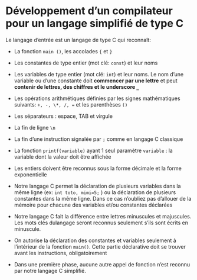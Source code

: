 # Développement d’un compilateur pour un langage simplifié de type C

Le langage d’entrée est un langage de type C qui reconnaît:

 - La fonction ```main ()```,  les accolades ```{``` et ```}```

 - Les constantes de type entier (mot clé: ```const```) et leur noms

 - Les variables de type entier (mot clé: ```int```) et leur noms. Le nom d’une variable ou d’une constante doit **commencer par une lettre** et peut **contenir de lettres, des chiffres et le underscore ```_```**

 - Les opérations arithmétiques  définies par les signes mathématiques suivants: ```+, -, \*, /, =``` et les parenthèses ```()```

 - Les séparateurs : espace, TAB et virgule

 - La fin de ligne ```\n```

 - La fin d’une instruction signalée par ```;``` comme en langage C classique

 - La fonction ```printf(variable)``` ayant 1 seul paramètre ```variable``` : la variable dont la valeur doit être affichée

 - Les entiers doivent être reconnus sous la forme décimale et la forme exponentielle

 - Notre langage C permet la déclaration de plusieurs variables dans la même ligne (ex: ```int toto, mimi=5;``` ) ou la déclaration de plusieurs constantes dans la même ligne. Dans ce cas n’oubliez pas d’allouer de la mémoire pour chacune des variables et/ou constantes déclarées

 - Notre langage C fait la différence entre lettres minuscules et majuscules. Les mots clés dulangage seront reconnus seulement s’ils sont écrits en minuscule.

 - On autorise la déclaration des constantes et variables seulement à l’intérieur de la fonction ```main()```. Cette partie déclarative doit se trouver avant les instructions, obligatoirement

 - Dans une première phase, aucune autre appel de fonction n’est reconnu par notre langage C simplifié.
